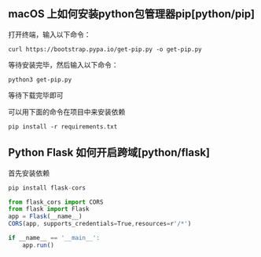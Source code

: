 ## macOS 上如何安装python包管理器pip[python/pip]
打开终端，输入以下命令：
```
curl https://bootstrap.pypa.io/get-pip.py -o get-pip.py
```
等待安装完毕，然后输入以下命令：
```
python3 get-pip.py
```
等待下载完毕即可

可以用下面的命令在项目中来安装依赖
```
pip install -r requirements.txt
```
## Python Flask 如何开启跨域[python/flask]
首先安装依赖
```js
pip install flask-cors
```
```js
from flask_cors import CORS
from flask import Flask
app = Flask(__name__)
CORS(app, supports_credentials=True,resources=r'/*')

if __name__ == '__main__':
    app.run()
```
